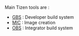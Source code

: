 Main Tizen tools are :

-   [GBS](GBS "wikilink") : Developer build system
-   [MIC](MIC "wikilink") : Image creation
-   [OBS](OBS "wikilink") : Integrator build system
